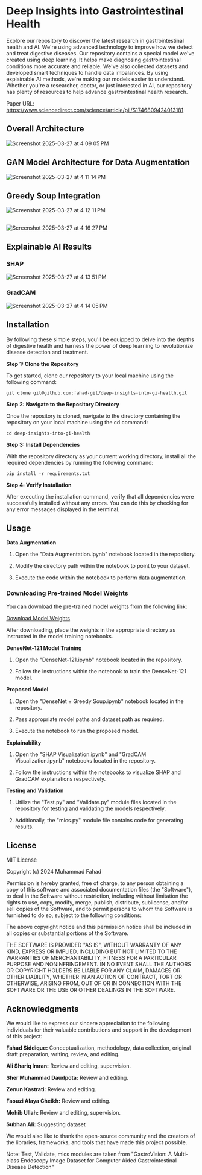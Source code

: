 
# Deep Insights into Gastrointestinal Health

Explore our repository to discover the latest research in gastrointestinal health and AI. We're using advanced technology to improve how we detect and treat digestive diseases. Our repository contains a special model we've created using deep learning. It helps make diagnosing gastrointestinal conditions more accurate and reliable. We've also collected datasets and developed smart techniques to handle data imbalances. By using explainable AI methods, we're making our models easier to understand. Whether you're a researcher, doctor, or just interested in AI, our repository has plenty of resources to help advance gastrointestinal health research.

Paper URL: https://www.sciencedirect.com/science/article/pii/S1746809424013181

## Overall Architecture
![Screenshot 2025-03-27 at 4 09 05 PM](https://github.com/user-attachments/assets/2d2687f0-65f0-4e63-8305-dc75db03b243)

## GAN Model Architecture for Data Augmentation
![Screenshot 2025-03-27 at 4 11 14 PM](https://github.com/user-attachments/assets/c02c1759-38dc-41ce-89e2-a4e2c6aa5963)

## Greedy Soup Integration
![Screenshot 2025-03-27 at 4 12 11 PM](https://github.com/user-attachments/assets/e69dabc9-6435-4291-bec8-6347acd357df)

##
![Screenshot 2025-03-27 at 4 16 27 PM](https://github.com/user-attachments/assets/5e9e948f-5b7a-47d6-8094-4c97f2a6714b)

## Explainable AI Results
### SHAP
![Screenshot 2025-03-27 at 4 13 51 PM](https://github.com/user-attachments/assets/0860192c-401e-48d9-97be-d413e37cffcd)
### GradCAM
![Screenshot 2025-03-27 at 4 14 05 PM](https://github.com/user-attachments/assets/68575cdb-f7f0-401d-b7b2-608a087248d0)


## Installation

 By following these simple steps, you'll be equipped to delve into the depths of digestive health and harness the power of deep learning to revolutionize disease detection and treatment.

**Step 1: Clone the Repository**


To get started, clone our repository to your local machine using the following command: 

`git clone git@github.com:fahad-git/deep-insights-into-gi-health.git`

**Step 2: Navigate to the Repository Directory**


Once the repository is cloned, navigate to the directory containing the repository on your local machine using the cd command:

`cd deep-insights-into-gi-health`


**Step 3: Install Dependencies**

With the repository directory as your current working directory, install all the required dependencies by running the following command:

`pip install -r requirements.txt`

**Step 4: Verify Installation**


After executing the installation command, verify that all dependencies were successfully installed without any errors. You can do this by checking for any error messages displayed in the terminal.

## Usage

**Data Augmentation**

1. Open the "Data Augmentation.ipynb" notebook located in the repository.

2. Modify the directory path within the notebook to point to your dataset.

3. Execute the code within the notebook to perform data augmentation.

### Downloading Pre-trained Model Weights

You can download the pre-trained model weights from the following link:

[Download Model Weights](https://drive.google.com/file/d/1w1cfpsDNhwZXAAggbLGqbdGQRDi-ECKa/view?usp=drive_link)

After downloading, place the weights in the appropriate directory as instructed in the model training notebooks.

**DenseNet-121 Model Training**

1. Open the "DenseNet-121.ipynb" notebook located in the repository.

2. Follow the instructions within the notebook to train the DenseNet-121 model.

**Proposed Model**

1. Open the "DenseNet + Greedy Soup.ipynb" notebook located in the repository.

2. Pass appropriate model paths and dataset path as required.

3. Execute the notebook to run the proposed model.

**Explainability**

1. Open the "SHAP Visualization.ipynb" and "GradCAM Visualization.ipynb" notebooks located in the repository.

2. Follow the instructions within the notebooks to visualize SHAP and GradCAM explanations respectively.

**Testing and Validation**

1. Utilize the "Test.py" and "Validate.py" module files located in the repository for testing and validating the models respectively.

2. Additionally, the "mics.py" module file contains code for generating results.

## License

MIT License

Copyright (c) 2024 Muhammad Fahad

Permission is hereby granted, free of charge, to any person obtaining a copy
of this software and associated documentation files (the "Software"), to deal
in the Software without restriction, including without limitation the rights
to use, copy, modify, merge, publish, distribute, sublicense, and/or sell
copies of the Software, and to permit persons to whom the Software is
furnished to do so, subject to the following conditions:

The above copyright notice and this permission notice shall be included in all
copies or substantial portions of the Software.

THE SOFTWARE IS PROVIDED "AS IS", WITHOUT WARRANTY OF ANY KIND, EXPRESS OR
IMPLIED, INCLUDING BUT NOT LIMITED TO THE WARRANTIES OF MERCHANTABILITY,
FITNESS FOR A PARTICULAR PURPOSE AND NONINFRINGEMENT. IN NO EVENT SHALL THE
AUTHORS OR COPYRIGHT HOLDERS BE LIABLE FOR ANY CLAIM, DAMAGES OR OTHER
LIABILITY, WHETHER IN AN ACTION OF CONTRACT, TORT OR OTHERWISE, ARISING FROM,
OUT OF OR IN CONNECTION WITH THE SOFTWARE OR THE USE OR OTHER DEALINGS IN THE
SOFTWARE.

## Acknowledgments

We would like to express our sincere appreciation to the following individuals for their valuable contributions and support in the development of this project:

**Fahad Siddique:** Conceptualization, methodology, data collection, original draft preparation, writing, review, and editing. 

**Ali Shariq Imran:** Review and editing, supervision. 

**Sher Muhammad Daudpota:** Review and editing. 

**Zenun Kastrati:** Review and editing. 

**Faouzi Alaya Cheikh:** Review and editing. 

**Mohib Ullah:** Review and editing, supervision.

**Subhan Ali:** Suggesting dataset

We would also like to thank the open-source community and the creators of the libraries, frameworks, and tools that have made this project possible.

Note: Test, Validate, mics modules are taken from "GastroVision: A Multi-class Endoscopy Image Dataset for Computer Aided Gastrointestinal Disease Detection"
